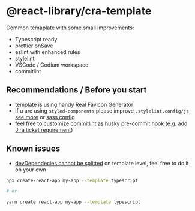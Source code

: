 # @react-library/cra-template

Common temaplate with some small improvements:

- Typescript ready
- prettier onSave
- eslint with enhanced rules
- stylelint
- VSCode / Codium workspace
- commitlint

## Recommendations / Before you start

- template is using handy [Real Favicon Generator](https://realfavicongenerator.net)
- if u are using `styled-components` please improve `.stylelint.config/js` [see more](https://styled-components.com/docs/tooling#stylelint) or [sass config](https://github.com/kristerkari/stylelint-scss)
- feel free to customize [commitlint](https://commitlint.js.org/#/) as [husky](https://github.com/typicode/husky) pre-commit hook (e.g. add [Jira ticket requirement](https://www.npmjs.com/package/commitlint-plugin-jira-rules))

## Known issues
- [devDependecies cannot be splitted](https://github.com/facebook/create-react-app/issues/8082) on template level, feel free to do it on your own 

```sh
npx create-react-app my-app --template typescript

# or

yarn create react-app my-app --template typescript
```






